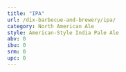 ```yaml
---
title: "IPA"
url: /dix-barbecue-and-brewery/ipa/
category: North American Ale
style: American-Style India Pale Ale
abv: 0
ibu: 0
srm: 0
upc: 0
---
```


